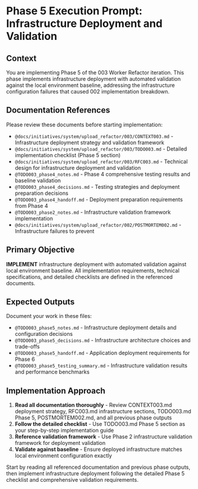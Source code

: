 # Phase 5 Execution Prompt: Infrastructure Deployment and Validation

## Context
You are implementing Phase 5 of the 003 Worker Refactor iteration. This phase implements infrastructure deployment with automated validation against the local environment baseline, addressing the infrastructure configuration failures that caused 002 implementation breakdown.

## Documentation References
Please review these documents before starting implementation:
- `@docs/initiatives/system/upload_refactor/003/CONTEXT003.md` - Infrastructure deployment strategy and validation framework
- `@docs/initiatives/system/upload_refactor/003/TODO003.md` - Detailed implementation checklist (Phase 5 section)
- `@docs/initiatives/system/upload_refactor/003/RFC003.md` - Technical design for infrastructure deployment and validation
- `@TODO003_phase4_notes.md` - Phase 4 comprehensive testing results and baseline validation
- `@TODO003_phase4_decisions.md` - Testing strategies and deployment preparation decisions
- `@TODO003_phase4_handoff.md` - Deployment preparation requirements from Phase 4
- `@TODO003_phase2_notes.md` - Infrastructure validation framework implementation
- `@docs/initiatives/system/upload_refactor/002/POSTMORTEM002.md` - Infrastructure failures to prevent

## Primary Objective
**IMPLEMENT** infrastructure deployment with automated validation against local environment baseline. All implementation requirements, technical specifications, and detailed checklists are defined in the referenced documents.

## Expected Outputs
Document your work in these files:
- `@TODO003_phase5_notes.md` - Infrastructure deployment details and configuration decisions
- `@TODO003_phase5_decisions.md` - Infrastructure architecture choices and trade-offs
- `@TODO003_phase5_handoff.md` - Application deployment requirements for Phase 6
- `@TODO003_phase5_testing_summary.md` - Infrastructure validation results and performance benchmarks

## Implementation Approach
1. **Read all documentation thoroughly** - Review CONTEXT003.md deployment strategy, RFC003.md infrastructure sections, TODO003.md Phase 5, POSTMORTEM002.md, and all previous phase outputs
2. **Follow the detailed checklist** - Use TODO003.md Phase 5 section as your step-by-step implementation guide
3. **Reference validation framework** - Use Phase 2 infrastructure validation framework for deployment validation
4. **Validate against baseline** - Ensure deployed infrastructure matches local environment configuration exactly

Start by reading all referenced documentation and previous phase outputs, then implement infrastructure deployment following the detailed Phase 5 checklist and comprehensive validation requirements.